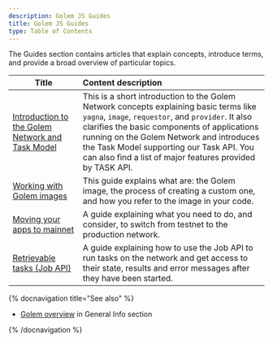 ```yaml
---
description: Golem JS Guides
title: Golem JS Guides
type: Table of Contents
---
```


The Guides section contains articles that explain concepts, introduce terms, and provide a broad overview of particular topics.

| Title                                                                                              | Content description                                                                                                                                                                                                                                                                                                                               |
| -------------------------------------------------------------------------------------------------- | :------------------------------------------------------------------------------------------------------------------------------------------------------------------------------------------------------------------------------------------------------------------------------------------------------------------------------------------------ |
| [Introduction to the Golem Network and Task Model](/docs/en/creators/javascript/guides/task-model) | This is a short introduction to the Golem Network concepts explaining basic terms like `yagna`, `image`, `requestor`, and `provider`. It also clarifies the basic components of applications running on the Golem Network and introduces the Task Model supporting our Task API. You can also find a list of major features provided by TASK API. |
| [Working with Golem images](/docs/en/creators/javascript/guides/golem-images)                      | This guide explains what are: the Golem image, the process of creating a custom one, and how you refer to the image in your code.                                                                                                                                                                                                                 |
| [Moving your apps to mainnet](/docs/en/creators/javascript/guides/switching-to-mainnet)            | A guide explaining what you need to do, and consider, to switch from testnet to the production network.                                                                                                                                                                                                                                           |
| [Retrievable tasks (Job API)](/docs/en/creators/javascript/guides/retrievable-tasks)               | A guide explaining how to use the Job API to run tasks on the network and get access to their state, results and error messages after they have been started.                                                                                                                                                                                     |

{% docnavigation title="See also" %}

- [Golem overview](/docs/en/golem/overview) in General Info section

{% /docnavigation %}
